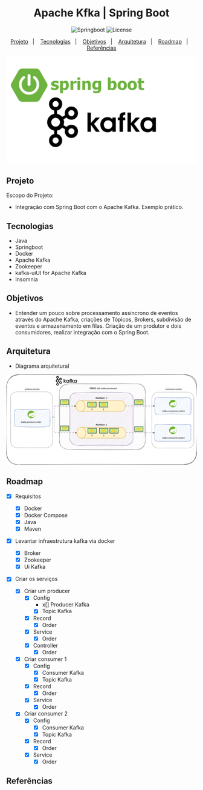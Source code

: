 <h1 align="center"> Apache Kfka | Spring Boot </h1>

<p align="center">
  <img alt="Springboot" src="https://img.shields.io/static/v1?label=Backend&message=Kafka&color=8257E5&labelColor=000000"  />
  <img alt="License" src="https://img.shields.io/static/v1?label=license&message=MIT&color=49AA26&labelColor=000000">
</p>

<p align="center">
  <a href="#projeto">Projeto</a>&nbsp;&nbsp;&nbsp;|&nbsp;&nbsp;&nbsp;
  <a href="#tecnologias">Tecnologias</a>&nbsp;&nbsp;&nbsp;|&nbsp;&nbsp;&nbsp;
  <a href="#objetivos">Objetivos</a>&nbsp;&nbsp;&nbsp;|&nbsp;&nbsp;&nbsp;
  <a href="#arquitetura">Arquitetura</a>&nbsp;&nbsp;&nbsp;|&nbsp;&nbsp;&nbsp;
  <a href="#roadmap">Roadmap</a>&nbsp;&nbsp;&nbsp;|&nbsp;&nbsp;&nbsp;
  <a href="#referências">Referências</a>
</p>

<p align="center">
  <img alt="Kafka" src="./data/spring-kafka.png">
</p>


## Projeto

Escopo do Projeto:

- Integração com Spring Boot com o Apache Kafka. Exemplo prático.


## Tecnologias

- Java
- Springboot
- Docker
- Apache Kafka
- Zookeeper
- kafka-uiUI for Apache Kafka
- Insomnia


## Objetivos

- Entender um pouco sobre processamento assincrono de eventos através do Apache Kafka, criações de Tópicos, Brokers, subdivisão de eventos e armazenamento em filas. Criação de um produtor e dois consumidores, realizar integração com o Spring Boot.


## Arquitetura

- Diagrama arquitetural

<p align="center">
  <img alt="Rabbit" src="./data/springboot-kafka.svg">
</p>


## Roadmap

- [x] Requisitos
  - [x] Docker
  - [x] Docker Compose
  - [x] Java
  - [x] Maven

- [x] Levantar infraestrutura kafka via docker
  - [x] Broker
  - [x] Zookeeper
  - [x] Ui Kafka

- [x] Criar os serviços

  - [x] Criar um producer 
    - [x] Config 
      - x[] Producer Kafka
      - [x] Topic Kafka
    - [x] Record
      - [x] Order
    - [x] Service
      - [x] Order
    - [x] Controller
      - [x] Order

  - [x] Criar consumer 1
    - [x] Config 
      - [x] Consumer Kafka
      - [x] Topic Kafka
    - [x] Record
      - [x] Order
    - [x] Service
      - [x] Order

  - [x] Criar consumer 2
    - [x] Config 
      - [x] Consumer Kafka
      - [x] Topic Kafka
    - [x] Record
      - [x] Order
    - [x] Service
      - [x] Order

## Referências


